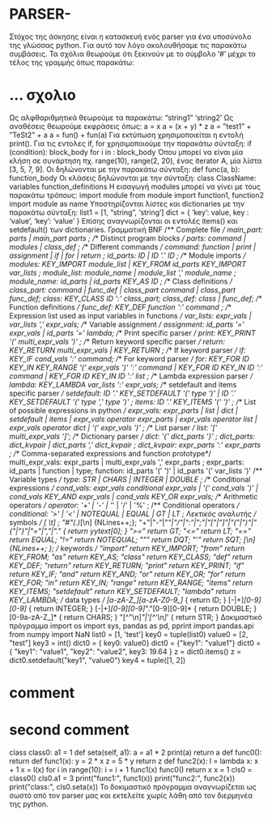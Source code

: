 # PARSER-
Στόχος της άσκησης είναι η κατασκευή ενός parser για ένα υποσύνολο της γλώσσας python. Για
αυτό τον λόγο ακολουθήσαμε τις παρακάτω συμβάσεις.
Τα σχόλια θεωρούμε ότι ξεκινούν με το σύμβολο ‘#’ μέχρι το τέλος της γραμμής όπως παρακάτω:
# ... σχολιο
Ως αλφθαριθμητικά θεωρούμε τα παρακάτω:
“string1”
‘string2’
Ως αναθέσεις θεωρούμε εκφράσεις όπως:
a = x
a = (x + y) * z
a = ”test1” + ”TeSt2” + a
a = fun() + fun(a)
Για εκτύπωση χρησιμοποιείται η εντολή print().
Για τις εντολες if, for χρησιμοποιούμε την παρακάτω σύνταξη:
if (condition):
block_body
for i in <iter>:
block_body
Όπου <iter> μπορεί να είναι μία κλήση σε συνάρτηση πχ. range(10), range(2, 20), ένας
iterator A, μία λίστα [3, 5, 7, 9].
Οι δηλώνονται με την παρακάτω σύνταξη:
def func(a, b):
function_body
Οι κλάσεις δηλώνονται με την σύνταξη:
class ClassName:
variables
function_definitions
Η εισαγωγή modules μπορεί να γίνει με τους παρακάτω τρόπους:
import module
from module import function1, function2
import module as name
Υποστηρίζονται λίστες και dictionaries με την παρακάτω σύνταξη:
list1 = [1, “string”, ‘string’]
dict = {
‘key’: value,
key : ‘value’,
‘key’: ‘value’
}
Επίσης αναγνωρίζονται οι εντολές items() και setdefault() των dictionaries.
Γραμματική BNF
/** Complete file */
main_part:
parts | main_part parts ;
/** Distinct program blocks */
parts:
command | modules | class_def ;
/** Different commands */
command:
function | print | assignment | if | for | return ;
id_parts:
ID | ID '.' ID ;
/** Module imports */
modules:
KEY_IMPORT module_list | KEY_FROM id_parts KEY_IMPORT var_lists ;
module_list:
module_name | module_list ',' module_name ;
module_name:
id_parts | id_parts KEY_AS ID ;
/** Class definitions */
class_part:
command | func_def | class_part command | class_part func_def;
class:
KEY_CLASS ID ':' class_part;
class_def:
class | func_def;
/** Function definitions */
func_def:
KEY_DEF function ':' command ;
/** Expression list used as input variables in functions */
var_lists:
expr_vals | var_lists ',' expr_vals;
/** Variable assignment */
assignment:
id_parts '=' expr_vals | id_parts '=' lambda;
/** Print specific parser */
print:
KEY_PRINT '(' multi_expr_vals ')' ;
/** Return keyword specific parser */
return:
KEY_RETURN multi_expr_vals | KEY_RETURN ;
/** If keyword parser */
if:
KEY_IF cond_vals ':' command;
/** For keyword parser */
for:
KEY_FOR ID KEY_IN KEY_RANGE '(' expr_vals ')' ':' command
| KEY_FOR ID KEY_IN ID ':' command
| KEY_FOR ID KEY_IN ID ':' list ;
/** Lambda expression parser */
lambda:
KEY_LAMBDA var_lists ':' expr_vals;
/** setdefault and items specific parser */
setdefault:
ID '.' KEY_SETDEFAULT '(' type ')'
| ID '.' KEY_SETDEFAULT '(' type ',' type ')' ;
items:
ID '.' KEY_ITEMS '(' ')' ;
/** List of possible expressions in python */
expr_vals:
expr_parts
| list
| dict
| setdefault
| items
| expr_vals operator expr_parts
| expr_vals operator list
| expr_vals operator dict
| '(' expr_vals ')' ;
/** List parser */
list:
'[' multi_expr_vals ']';
/** Dictionary parser */
dict:
'{' dict_parts '}' ;
dict_parts:
dict_kvpair | dict_parts ',' dict_kvpair ;
dict_kvpair:
expr_parts ':' expr_parts ;
/** Comma-separated expressions and function prototype*/
multi_expr_vals:
expr_parts | multi_expr_vals ',' expr_parts ;
expr_parts:
id_parts | function | type;
function:
id_parts '(' ')' | id_parts '(' var_lists ')'
/** Variable types */
type:
STR | CHARS | INTEGER | DOUBLE ;
/** Conditional expressions */
cond_vals:
expr_vals conditional expr_vals
| '(' cond_vals ')'
| cond_vals KEY_AND expr_vals
| cond_vals KEY_OR expr_vals;
/** Arithmetic operators */
operator:
'+' | '-' | '*' | '/' | '%' ;
/** Conditional operators */
conditional:
'>' | '<' | NOTEQUAL | EQUAL | GT | LT ;
Λεκτικός αναλυτής
/* symbols */
[ \t] ;
"#"(.)*[\n] {NLines++;};
"+"|"-"|"*"|"/"|":"|";"|"["|"]"|"("|")"|"{"|"}"|"="|","|"." { return
yytext[0]; }
">=" return GT;
"<=" return LT;
"==" return EQUAL;
"!=" return NOTEQUAL;
"\"" return DQT;
"\'" return SQT;
[\n] {NLines++; };
/* keywords */
"import" return KEY_IMPORT;
"from" return KEY_FROM;
"as" return KEY_AS;
"class" return KEY_CLASS;
"def" return KEY_DEF;
"return" return KEY_RETURN;
"print" return KEY_PRINT;
"if" return KEY_IF;
"and" return KEY_AND;
"or" return KEY_OR;
"for" return KEY_FOR;
"in" return KEY_IN;
"range" return KEY_RANGE;
"items" return KEY_ITEMS;
"setdefault" return KEY_SETDEFAULT;
"lambda" return KEY_LAMBDA;
/* data types */
[a-zA-Z_][a-zA-Z0-9_]* { return ID; }
[-|+]*[0-9][0-9]* { return INTEGER; }
[-|+]*[0-9][0-9]*"."[0-9][0-9]* { return DOUBLE; }
[0-9a-zA-Z_]* { return CHARS; }
\"[^"\n]*\"|\'[^'\n]*\' { return STR; }
Δοκιμαστικό πρόγραμμα
import os
import sys, pandas as pd, pprint
import pandas.api
from numpy import NaN
list0 = [1, 'test']
key0 = tuple(list0)
value0 = [2, "test"]
key3 = int()
dict0 = { key0: value0}
dict0 = {"key1": "value1"}
dict0 = {
"key1": "value1",
"key2": "value2",
key3: 19.64
}
z = dict0.items()
z = dict0.setdefault("key1", "value0")
key4 = tuple([1, 2])
# comment
# second comment
class class0:
a1 = 1
def seta(self, a1):
a = a1 * 2
print(a)
return a
def func0():
return
def func1(x):
y = 2 * x
z = 5 * y
return z
def func2(x):
l = lambda x: x + 1
x = l(x)
for i in range(10):
i = i + 1
func1(x)
func0()
return x
x = 1
cls0 = class0()
cls0.a1 = 3
print("func1:", func1(x))
print("func2:", func2(x))
print("class:", cls0.seta(x))
Το δοκιμαστικό πρόγραμμα αναγνωρίζεται ως σωστό από τον parser μας και εκτελείτε χωρίς λάθη
από τον διερμηνέα της python.
